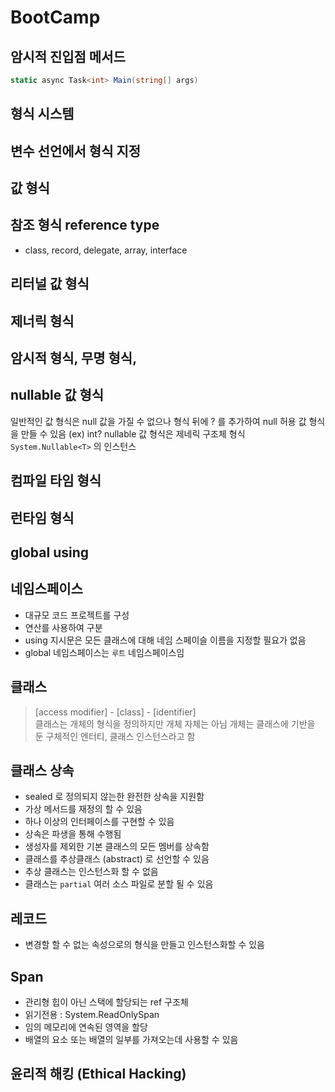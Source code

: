 # BootCamp

## 암시적 진입점 메서드

```csharp
static async Task<int> Main(string[] args)
```

## 형식 시스템
## 변수 선언에서 형식 지정
## 값 형식

## 참조 형식 reference type

- class, record, delegate, array, interface

## 리터널 값 형식
## 제너릭 형식
## 암시적 형식, 무명 형식, 

## nullable 값 형식
일반적인 값 형식은 null 값을 가질 수 없으나 
형식 뒤에 ? 를 추가하여 null 허용 값 형식을 만들 수 있음
(ex) int? 
nullable 값 형식은 제네릭 구조체 형식 `System.Nullable<T>` 의 인스턴스

## 컴파일 타임 형식
## 런타임 형식 

## global using

## 네임스페이스
- 대규모 코드 프로젝트를 구성
- 연산를 사용하여 구분
- using 지시문은 모든 클래스에 대해 네임 스페이슬 이름을 지정할 필요가 없음
- global 네임스페이스는 `루트` 네임스페이스임

## 클래스

> [access modifier] - [class] - [identifier]  
> 클래스는 개체의 형식을 정의하지만 개체 자체는 아님
> 개체는 클래스에 기반을 둔 구체적인 엔터티, 클래스 인스턴스라고 함

## 클래스 상속
* sealed 로 정의되지 않는한 완전한 상속을 지원함
* 가상 메서드를 재정의 할 수 있음
* 하나 이상의 인터페이스를 구현할 수 있음
* 상속은 파생을 통해 수행됨
* 생성자를 제외한 기본 클래스의 모든 멤버를 상속함
* 클래스를 추상클래스 (abstract) 로 선언할 수 있음
* 추상 클래스는 인스턴스화 할 수 없음
* 클래스는 `partial` 여러 소스 파일로 분할 될 수 있음

## 레코드

* 변경할 할 수 없는 속성으로의 형식을 만들고 인스턴스화할 수 있음

## Span<T>

- 관리형 힙이 아닌 스택에 할당되는 ref 구조체
- 읽기전용 : System.ReadOnlySpan<T>
- 임의 메모리에 연속된 영역을 할당
- 배열의 요소 또는 배열의 일부를 가져오는데 사용할 수 있음


## 윤리적 해킹 (Ethical Hacking)
